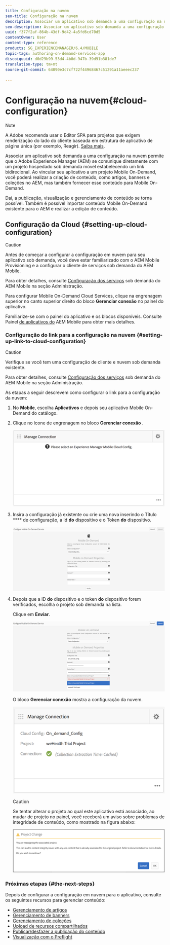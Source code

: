 ```yaml
---
title: Configuração na nuvem
seo-title: Configuração na nuvem
description: Associar um aplicativo sob demanda a uma configuração na nuvem permite que o Adobe Experience Manager (AEM) se comunique diretamente com um projeto hospedado sob demanda móvel estabelecendo um link bidirecional. Siga esta página para saber mais.
seo-description: Associar um aplicativo sob demanda a uma configuração na nuvem permite que o Adobe Experience Manager (AEM) se comunique diretamente com um projeto hospedado sob demanda móvel estabelecendo um link bidirecional. Siga esta página para saber mais.
uuid: f377f2af-864b-43df-9d42-4a5fd6cd70d5
contentOwner: User
content-type: reference
products: SG_EXPERIENCEMANAGER/6.4/MOBILE
topic-tags: authoring-on-demand-services-app
discoiquuid: d0d29b99-53d4-4b0d-947b-39d91b381de7
translation-type: tm+mt
source-git-commit: 64090e3c7cf722f44968467c51291a11aeeec237

---
```



# Configuração na nuvem{#cloud-configuration}

>[!NOTE]
>
>A Adobe recomenda usar o Editor SPA para projetos que exigem renderização do lado do cliente baseada em estrutura de aplicativo de página única (por exemplo, Reagir). [Saiba mais](/help/sites-developing/spa-overview.md).

Associar um aplicativo sob demanda a uma configuração na nuvem permite que o Adobe Experience Manager (AEM) se comunique diretamente com um projeto hospedado sob demanda móvel estabelecendo um link bidirecional. Ao vincular seu aplicativo a um projeto Mobile On-Demand, você poderá realizar a criação de conteúdo, como artigos, banners e coleções no AEM, mas também fornecer esse conteúdo para Mobile On-Demand.

Daí, a publicação, visualização e gerenciamento de conteúdo se torna possível. Também é possível importar conteúdo Mobile On-Demand existente para o AEM e realizar a edição de conteúdo.

## Configuração da Cloud {#setting-up-cloud-configuration}

>[!CAUTION]
>
>Antes de começar a configurar a configuração em nuvem para seu aplicativo sob demanda, você deve estar familiarizado com o AEM Mobile Provisioning e a configurar o cliente de serviços sob demanda do AEM Mobile.
>
>Para obter detalhes, consulte [Configuração dos serviços](/help/mobile/aem-mobile-setup.md) sob demanda do AEM Mobile na seção Administração.

Para configurar Mobile On-Demand Cloud Services, clique na engrenagem superior no canto superior direito do bloco **Gerenciar conexão** no painel do aplicativo.

Familiarize-se com o painel do aplicativo e os blocos disponíveis. Consulte Painel [de aplicativos do](/help/mobile/mobile-apps-ondemand-application-dashboard.md) AEM Mobile para obter mais detalhes.

### Configuração do link para a configuração na nuvem {#setting-up-link-to-cloud-configuration}

>[!CAUTION]
>
>Verifique se você tem uma configuração de cliente e nuvem sob demanda existente.
>
>Para obter detalhes, consulte [Configuração dos serviços](/help/mobile/aem-mobile-setup.md) sob demanda do AEM Mobile na seção Administração.

As etapas a seguir descrevem como configurar o link para a configuração da nuvem:

1. No **Mobile**, escolha **Aplicativos** e depois seu aplicativo Mobile On-Demand do catálogo.
1. Clique no ícone de engrenagem no bloco **Gerenciar conexão** .

   ![chlimage_1-65](assets/chlimage_1-65.png)

1. Insira a configuração já existente ou crie uma nova inserindo o Título **** de configuração, a Id **do** dispositivo e o Token **do** dispositivo.

   ![chlimage_1-66](assets/chlimage_1-66.png)

1. Depois que a ID **do** dispositivo e o token **do** dispositivo forem verificados, escolha o projeto sob demanda na lista.

   Clique em **Enviar**.

   ![chlimage_1-67](assets/chlimage_1-67.png)

   O bloco **Gerenciar conexão** mostra a configuração da nuvem.

   ![chlimage_1-68](assets/chlimage_1-68.png)

   >[!CAUTION]
   >
   >Se tentar alterar o projeto ao qual este aplicativo está associado, ao mudar de projeto no painel, você receberá um aviso sobre problemas de integridade de conteúdo, como mostrado na figura abaixo:

   ![chlimage_1-69](assets/chlimage_1-69.png)

### Próximas etapas {#the-next-steps}

Depois de configurar a configuração em nuvem para o aplicativo, consulte os seguintes recursos para gerenciar conteúdo:

* [Gerenciamento de artigos](/help/mobile/mobile-on-demand-managing-articles.md)
* [Gerenciamento de banners](/help/mobile/mobile-on-demand-managing-banners.md)
* [Gerenciamento de coleções](/help/mobile/mobile-on-demand-managing-collections.md)
* [Upload de recursos compartilhados](/help/mobile/mobile-on-demand-shared-resources.md)
* [Publicar/desfazer a publicação do conteúdo](/help/mobile/mobile-on-demand-publishing-unpublishing.md)
* [Visualização com o Preflight](/help/mobile/aem-mobile-manage-ondemand-services.md)
